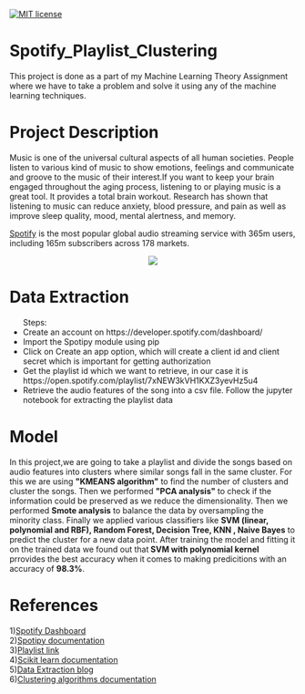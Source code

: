 [![MIT license](https://upload.wikimedia.org/wikipedia/commons/c/c3/License_icon-mit.svg)](https://opensource.org/licenses/MIT)

# Spotify_Playlist_Clustering
This project is done as a part of my Machine Learning Theory Assignment where we have 
to take a problem and solve it using any of the machine learning techniques.

# Project Description

Music is one of the universal cultural aspects of all human societies. People listen to various kind of music to show emotions, feelings and communicate
and groove to the music of their interest.If you want to keep your brain engaged throughout the aging process, listening to or playing music is a great tool.
It provides a total brain workout. Research has shown that listening to music can reduce anxiety, blood pressure, and pain as well as improve sleep quality, mood, mental alertness, and memory.

[Spotify](https://www.spotify.com) is the most popular global audio streaming service with 365m users, including 165m subscribers across 178 markets.
<p align="center" >
  <img src="https://developer.spotify.com/assets/branding-guidelines/logo@2x.png" >
</p>

# Data Extraction
<ul> Steps:
  <li> Create an account on https://developer.spotify.com/dashboard/</li>
  <li> Import the Spotipy module using pip</li>
  <li> Click on Create an app option, which will create a client id and client secret which is important for getting authorization</li>
  <li> Get the playlist id which we want to retrieve, in our case it is https://open.spotify.com/playlist/7xNEW3kVH1KXZ3yevHz5u4</li>
  <li> Retrieve the audio features of the song into a csv file. Follow the jupyter notebook for extracting the playlist data</li>
</ul>

# Model 
<p> In this project,we are going to take a playlist and divide the songs based on audio features into clusters 
  where similar songs fall in the same cluster. For this we are using <b>"KMEANS algorithm"</b> to find the number of clusters
  and cluster the songs. Then we performed <b>"PCA analysis"</b> to check if the information could be preserved as we reduce the dimensionality.
  Then we performed <b>Smote analysis</b> to balance the data by oversampling the minority class. Finally we applied various classifiers like
  <b> SVM (linear, polynomial and RBF), Random Forest, Decision Tree, KNN , Naive Bayes</b> to predict the cluster for a new data point.
    After training the model and fitting it on the trained data we found out that<b> SVM with polynomial kernel </b>prrovides the best accuracy
  when it comes to making predicitions with an accuracy of <b>98.3%</b>.
 </p>

# References
  
  1)[Spotify Dashboard](https://developer.spotify.com/dashboard/)<br>
  2)[Spotipy documentation](https://spotipy.readthedocs.io/en/2.9.0/#)<br>
  3)[Playlist link](https://open.spotify.com/playlist/7xNEW3kVH1KXZ3yevHz5u4)<br>
  4)[Scikit learn documentation](https://scikit-learn.org/stable/)<br>
  5)[Data Extraction blog](https://towardsdatascience.com/extracting-song-data-from-the-spotify-api-using-python-b1e79388d50)<br>
  6)[Clustering algorithms documentation](https://scikit-learn.org/stable/modules/clustering.html)<br>

